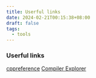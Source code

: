 ```yaml
---
title: Userful links
date: 2024-02-21T00:15:38+08:00
draft: false
tags:
  - tools
---
```


### Userful links

[cppreference][cppreference]
[Compiler Explorer][godbolt]

[cppreference]: https://en.cppreference.com/w/
[godbolt]: <https://godbolt.org/>
